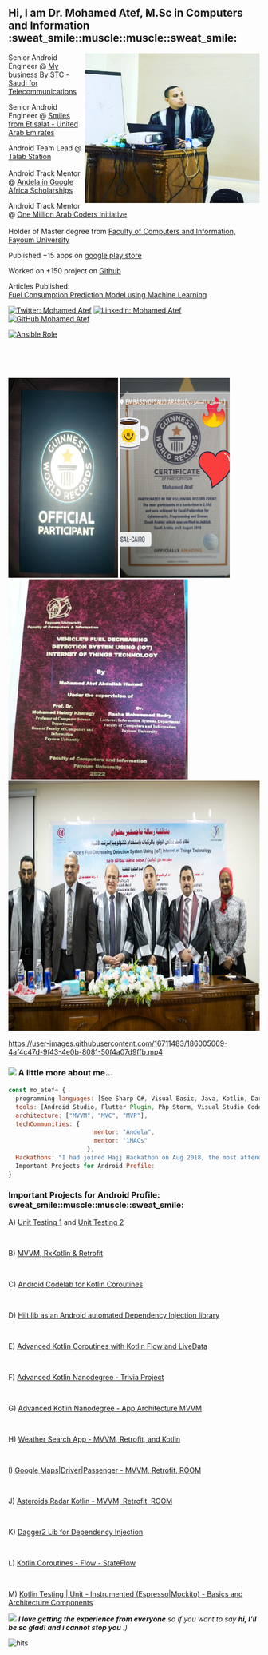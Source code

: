 <h2>Hi, I am Dr. Mohamed Atef, M.Sc in Computers and Information :sweat_smile::muscle::muscle::sweat_smile:</h2>

<img align='right' src="https://github.com/Prof-MohamedAtef/Prof-MohamedAtef/blob/master/atef.jfif" width="350" height="300">
<p>Senior Android Engineer @ <a href="https://play.google.com/store/apps/details?id=sa.com.stc.MyBusiness&hl=ar&gl=US">My business By STC - Saudi for Telecommunications</a></br>
<p>Senior Android Engineer @ <a href="https://play.google.com/store/apps/details?id=ae.etisalat.smiles&hl=en">Smiles from Etisalat - United Arab Emirates</a></br>
<p>Android Team Lead @ <a href="https://play.google.com/store/apps/details?id=mo.atef.talab.station.client">Talab Station</a></br></br>Android Track Mentor @ <a href="https://andela.com/">Andela in Google Africa Scholarships</a>
<p>Android Track Mentor @ <a href="https://mentor.arabcoders.ae/experts/4903">One Million Arab Coders Initiative</a></br></br>Holder of Master degree from <a href="http://www.fayoum.edu.eg/">Faculty of Computers and Information, Fayoum University</a>
<p>Published +15 apps on <a href="https://play.google.com/store/apps/dev?id=8766826061956234248">google play store</a></br></p>
<p>Worked on +150 project on <a href="https://github.com/Prof-MohamedAtef?tab=repositories">Github</a></br></p>
<p>Articles Published: </br><a href="https://thesai.org/Publications/ViewPaper?Volume=12&Issue=11&Code=IJACSA&SerialNo=46">Fuel Consumption Prediction Model using Machine Learning</a></br></p>





[![Twitter: Mohamed Atef](https://img.shields.io/twitter/follow/_Mohamed__Atef_?style=social)](https://twitter.com/_Mohamed__Atef_)
[![Linkedin: Mohamed Atef](https://img.shields.io/badge/Prof-MohamedAtef-blue?style=flat-square&logo=Linkedin&logoColor=white&link=https://www.linkedin.com/in/mobile-developer-atef/)](https://www.linkedin.com/in/mobile-developer-atef/)
[![GitHub Mohamed Atef](https://img.shields.io/github/followers/Prof-MohamedAtef?label=follow&style=social)](https://github.com/Prof-MohamedAtef)

<p align='left'>
      <a href="https://github.com/Prof-MohamedAtef/Prof-MohamedAtef/blob/master/MohamedAtefAndroidDeveloperResume.pdf">
            <img alt="Ansible Role" src="https://img.shields.io/static/v1?color=orange&label=Resume&logo=Apple&logoColor=white&style=for-the-badge&message=Download">
      </a>
</p>


</br>


</br></br><img src="https://github.com/Prof-MohamedAtef/Prof-MohamedAtef/blob/master/Guinness_1.9MB.jpg" width="220" height="400">
<img src="https://github.com/Prof-MohamedAtef/Prof-MohamedAtef/blob/master/Guinness_1.9MB23.jpg" width="220" height="400">
<img src="https://github.com/Prof-MohamedAtef/Prof-MohamedAtef/blob/master/thesis.jfif" width="360" height="400">
<img src="https://github.com/Prof-MohamedAtef/Prof-MohamedAtef/blob/master/Guinness_1.9MB5.jpg" width="1000" height="500">
</br>


https://user-images.githubusercontent.com/16711483/186005069-4af4c47d-9f43-4e0b-8081-50f4a07d9ffb.mp4


### <img src="https://media.giphy.com/media/VgCDAzcKvsR6OM0uWg/giphy.gif" width="50"> A little more about me...  


```javascript
const mo_atef= {
  programming languages: [See Sharp C#, Visual Basic, Java, Kotlin, Dart, Python, PhP, Asp.Net, html, css],
  tools: [Android Studio, Flutter Plugin, Php Storm, Visual Studio Code, Xampp, MSSql Server, Microsoft Visual Studio 2010, 2013 & 2015],
  architecture: ["MVVM", "MVC", "MVP"],
  techCommunities: {
                        mentor: "Andela",
                        mentor: "1MACs"
                      },
  Hackathons: "I had joined Hajj Hackathon on Aug 2018, the most attended Software Engineering competition in the history in Jeddah, Saudi Arabia"
  Important Projects for Android Profile:
}
```
<h3>Important Projects for Android Profile: sweat_smile::muscle::muscle::sweat_smile:</h3>
<p>A) <a href="https://github.com/Prof-MohamedAtef/kotlin-data-class-raywenderlich">Unit Testing 1</a> and <a href="https://github.com/Prof-MohamedAtef/android-test-codelab-samples">Unit Testing 2</a> </p></br>
<p>B) <a href="https://github.com/Prof-MohamedAtef/ZeewAuth">MVVM, RxKotlin & Retrofit</a></p></br>
<p>C) <a href="https://github.com/Prof-MohamedAtef/coroutines-android-codelab">Android Codelab for Kotlin Coroutines</a></p></br>
<p>D) <a href="https://github.com/Prof-MohamedAtef/hilt_DepenedencyInjection_android">Hilt lib as an Android automated Dependency Injection library</a></p></br>
<p>E) <a href="https://github.com/Prof-MohamedAtef/advanced-kotlin-coroutines-with-Kotlin-Flow-and-LiveData">Advanced Kotlin Coroutines with Kotlin Flow and LiveData</a></p></br>
<p>F) <a href="https://github.com/Prof-MohamedAtef/AdvancedKotlinNanodegree-TriviaApp-EgFWD">Advanced Kotlin Nanodegree - Trivia Project</a></p>
</br>
<p>G) <a href="https://github.com/Prof-MohamedAtef/AppArchitectureAndroid-EgFWD">Advanced Kotlin Nanodegree - App Architecture MVVM </a></p>
</br>
<p>H) <a href="https://github.com/Prof-MohamedAtef/Weather-SwensonHe">Weather Search App - MVVM, Retrofit, and Kotlin </a></p>
</br>
<p>I) <a href="https://github.com/Prof-MohamedAtef/AMIT-Retrofit-MVVM-GoogleMaps">Google Maps|Driver|Passenger - MVVM, Retrofit, ROOM</a></p>
</br>
<p>J) <a href="https://github.com/Prof-MohamedAtef/AndroidKotlinProjectTwo-AsteroidRadar">Asteroids Radar Kotlin - MVVM, Retrofit, ROOM</a></p>
</br>
<p>K) <a href="https://github.com/Prof-MohamedAtef/Dagger2">Dagger2 Lib for Dependency Injection</a></p>
</br>
<p>L) <a href="https://github.com/Prof-MohamedAtef/Kotlin-Couroutines-Flow-StateFlow">Kotlin Coroutines - Flow - StateFlow</a></p>
</br>
<p>M) <a href="https://github.com/Prof-MohamedAtef/testing-with-kotlin-udacity">Kotlin Testing | Unit - Instrumented (Espresso|Mockito) - Basics and Architecture Components </a></p>











<img src="https://media.giphy.com/media/LnQjpWaON8nhr21vNW/giphy.gif" width="60"> <em><b>I love getting the experience from everyone</b> so if you want to say <b>hi, I'll be so glad! and i cannot stop you</b> :)</em>


 ![hits](https://visitor-badge.glitch.me/badge?page_id=Prof-MohamedAtef)


